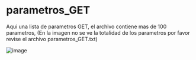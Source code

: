 # parametros_GET

Aqui una lista de parametros GET, el archivo contiene mas de 100 parametros, (En la imagen no se ve la totalidad de los parametros por favor revise el archivo parametros_GET.txt)

![image](https://user-images.githubusercontent.com/67207446/219101739-a0a13d5d-7f27-492a-85d2-7da4cb72d8be.png)
